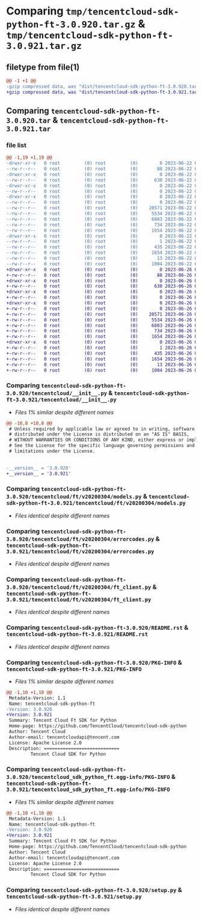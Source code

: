 # Comparing `tmp/tencentcloud-sdk-python-ft-3.0.920.tar.gz` & `tmp/tencentcloud-sdk-python-ft-3.0.921.tar.gz`

## filetype from file(1)

```diff
@@ -1 +1 @@
-gzip compressed data, was "dist/tencentcloud-sdk-python-ft-3.0.920.tar", last modified: Thu Jun 22 00:24:16 2023, max compression
+gzip compressed data, was "dist/tencentcloud-sdk-python-ft-3.0.921.tar", last modified: Mon Jun 26 00:24:40 2023, max compression
```

## Comparing `tencentcloud-sdk-python-ft-3.0.920.tar` & `tencentcloud-sdk-python-ft-3.0.921.tar`

### file list

```diff
@@ -1,19 +1,19 @@
-drwxr-xr-x   0 root         (0) root         (0)        0 2023-06-22 00:24:16.000000 tencentcloud-sdk-python-ft-3.0.920/
--rw-r--r--   0 root         (0) root         (0)       88 2023-06-22 00:24:16.000000 tencentcloud-sdk-python-ft-3.0.920/setup.cfg
-drwxr-xr-x   0 root         (0) root         (0)        0 2023-06-22 00:24:16.000000 tencentcloud-sdk-python-ft-3.0.920/tencentcloud/
--rw-r--r--   0 root         (0) root         (0)      630 2023-06-22 00:24:16.000000 tencentcloud-sdk-python-ft-3.0.920/tencentcloud/__init__.py
-drwxr-xr-x   0 root         (0) root         (0)        0 2023-06-22 00:24:16.000000 tencentcloud-sdk-python-ft-3.0.920/tencentcloud/ft/
--rw-r--r--   0 root         (0) root         (0)        0 2023-06-22 00:24:16.000000 tencentcloud-sdk-python-ft-3.0.920/tencentcloud/ft/__init__.py
-drwxr-xr-x   0 root         (0) root         (0)        0 2023-06-22 00:24:16.000000 tencentcloud-sdk-python-ft-3.0.920/tencentcloud/ft/v20200304/
--rw-r--r--   0 root         (0) root         (0)        0 2023-06-22 00:24:16.000000 tencentcloud-sdk-python-ft-3.0.920/tencentcloud/ft/v20200304/__init__.py
--rw-r--r--   0 root         (0) root         (0)    20571 2023-06-22 00:24:16.000000 tencentcloud-sdk-python-ft-3.0.920/tencentcloud/ft/v20200304/models.py
--rw-r--r--   0 root         (0) root         (0)     5534 2023-06-22 00:24:16.000000 tencentcloud-sdk-python-ft-3.0.920/tencentcloud/ft/v20200304/errorcodes.py
--rw-r--r--   0 root         (0) root         (0)     6803 2023-06-22 00:24:16.000000 tencentcloud-sdk-python-ft-3.0.920/tencentcloud/ft/v20200304/ft_client.py
--rw-r--r--   0 root         (0) root         (0)      734 2023-06-22 00:24:16.000000 tencentcloud-sdk-python-ft-3.0.920/README.rst
--rw-r--r--   0 root         (0) root         (0)     1654 2023-06-22 00:24:16.000000 tencentcloud-sdk-python-ft-3.0.920/PKG-INFO
-drwxr-xr-x   0 root         (0) root         (0)        0 2023-06-22 00:24:16.000000 tencentcloud-sdk-python-ft-3.0.920/tencentcloud_sdk_python_ft.egg-info/
--rw-r--r--   0 root         (0) root         (0)        1 2023-06-22 00:24:16.000000 tencentcloud-sdk-python-ft-3.0.920/tencentcloud_sdk_python_ft.egg-info/dependency_links.txt
--rw-r--r--   0 root         (0) root         (0)      435 2023-06-22 00:24:16.000000 tencentcloud-sdk-python-ft-3.0.920/tencentcloud_sdk_python_ft.egg-info/SOURCES.txt
--rw-r--r--   0 root         (0) root         (0)     1654 2023-06-22 00:24:16.000000 tencentcloud-sdk-python-ft-3.0.920/tencentcloud_sdk_python_ft.egg-info/PKG-INFO
--rw-r--r--   0 root         (0) root         (0)       13 2023-06-22 00:24:16.000000 tencentcloud-sdk-python-ft-3.0.920/tencentcloud_sdk_python_ft.egg-info/top_level.txt
--rw-r--r--   0 root         (0) root         (0)     1004 2023-06-22 00:24:16.000000 tencentcloud-sdk-python-ft-3.0.920/setup.py
+drwxr-xr-x   0 root         (0) root         (0)        0 2023-06-26 00:24:40.000000 tencentcloud-sdk-python-ft-3.0.921/
+-rw-r--r--   0 root         (0) root         (0)       88 2023-06-26 00:24:40.000000 tencentcloud-sdk-python-ft-3.0.921/setup.cfg
+drwxr-xr-x   0 root         (0) root         (0)        0 2023-06-26 00:24:40.000000 tencentcloud-sdk-python-ft-3.0.921/tencentcloud/
+-rw-r--r--   0 root         (0) root         (0)      630 2023-06-26 00:24:40.000000 tencentcloud-sdk-python-ft-3.0.921/tencentcloud/__init__.py
+drwxr-xr-x   0 root         (0) root         (0)        0 2023-06-26 00:24:40.000000 tencentcloud-sdk-python-ft-3.0.921/tencentcloud/ft/
+-rw-r--r--   0 root         (0) root         (0)        0 2023-06-26 00:24:40.000000 tencentcloud-sdk-python-ft-3.0.921/tencentcloud/ft/__init__.py
+drwxr-xr-x   0 root         (0) root         (0)        0 2023-06-26 00:24:40.000000 tencentcloud-sdk-python-ft-3.0.921/tencentcloud/ft/v20200304/
+-rw-r--r--   0 root         (0) root         (0)        0 2023-06-26 00:24:40.000000 tencentcloud-sdk-python-ft-3.0.921/tencentcloud/ft/v20200304/__init__.py
+-rw-r--r--   0 root         (0) root         (0)    20571 2023-06-26 00:24:40.000000 tencentcloud-sdk-python-ft-3.0.921/tencentcloud/ft/v20200304/models.py
+-rw-r--r--   0 root         (0) root         (0)     5534 2023-06-26 00:24:40.000000 tencentcloud-sdk-python-ft-3.0.921/tencentcloud/ft/v20200304/errorcodes.py
+-rw-r--r--   0 root         (0) root         (0)     6803 2023-06-26 00:24:40.000000 tencentcloud-sdk-python-ft-3.0.921/tencentcloud/ft/v20200304/ft_client.py
+-rw-r--r--   0 root         (0) root         (0)      734 2023-06-26 00:24:40.000000 tencentcloud-sdk-python-ft-3.0.921/README.rst
+-rw-r--r--   0 root         (0) root         (0)     1654 2023-06-26 00:24:40.000000 tencentcloud-sdk-python-ft-3.0.921/PKG-INFO
+drwxr-xr-x   0 root         (0) root         (0)        0 2023-06-26 00:24:40.000000 tencentcloud-sdk-python-ft-3.0.921/tencentcloud_sdk_python_ft.egg-info/
+-rw-r--r--   0 root         (0) root         (0)        1 2023-06-26 00:24:40.000000 tencentcloud-sdk-python-ft-3.0.921/tencentcloud_sdk_python_ft.egg-info/dependency_links.txt
+-rw-r--r--   0 root         (0) root         (0)      435 2023-06-26 00:24:40.000000 tencentcloud-sdk-python-ft-3.0.921/tencentcloud_sdk_python_ft.egg-info/SOURCES.txt
+-rw-r--r--   0 root         (0) root         (0)     1654 2023-06-26 00:24:40.000000 tencentcloud-sdk-python-ft-3.0.921/tencentcloud_sdk_python_ft.egg-info/PKG-INFO
+-rw-r--r--   0 root         (0) root         (0)       13 2023-06-26 00:24:40.000000 tencentcloud-sdk-python-ft-3.0.921/tencentcloud_sdk_python_ft.egg-info/top_level.txt
+-rw-r--r--   0 root         (0) root         (0)     1004 2023-06-26 00:24:40.000000 tencentcloud-sdk-python-ft-3.0.921/setup.py
```

### Comparing `tencentcloud-sdk-python-ft-3.0.920/tencentcloud/__init__.py` & `tencentcloud-sdk-python-ft-3.0.921/tencentcloud/__init__.py`

 * *Files 1% similar despite different names*

```diff
@@ -10,8 +10,8 @@
 # Unless required by applicable law or agreed to in writing, software
 # distributed under the License is distributed on an "AS IS" BASIS,
 # WITHOUT WARRANTIES OR CONDITIONS OF ANY KIND, either express or implied.
 # See the License for the specific language governing permissions and
 # limitations under the License.
 
 
-__version__ = '3.0.920'
+__version__ = '3.0.921'
```

### Comparing `tencentcloud-sdk-python-ft-3.0.920/tencentcloud/ft/v20200304/models.py` & `tencentcloud-sdk-python-ft-3.0.921/tencentcloud/ft/v20200304/models.py`

 * *Files identical despite different names*

### Comparing `tencentcloud-sdk-python-ft-3.0.920/tencentcloud/ft/v20200304/errorcodes.py` & `tencentcloud-sdk-python-ft-3.0.921/tencentcloud/ft/v20200304/errorcodes.py`

 * *Files identical despite different names*

### Comparing `tencentcloud-sdk-python-ft-3.0.920/tencentcloud/ft/v20200304/ft_client.py` & `tencentcloud-sdk-python-ft-3.0.921/tencentcloud/ft/v20200304/ft_client.py`

 * *Files identical despite different names*

### Comparing `tencentcloud-sdk-python-ft-3.0.920/README.rst` & `tencentcloud-sdk-python-ft-3.0.921/README.rst`

 * *Files identical despite different names*

### Comparing `tencentcloud-sdk-python-ft-3.0.920/PKG-INFO` & `tencentcloud-sdk-python-ft-3.0.921/PKG-INFO`

 * *Files 1% similar despite different names*

```diff
@@ -1,10 +1,10 @@
 Metadata-Version: 1.1
 Name: tencentcloud-sdk-python-ft
-Version: 3.0.920
+Version: 3.0.921
 Summary: Tencent Cloud Ft SDK for Python
 Home-page: https://github.com/TencentCloud/tencentcloud-sdk-python
 Author: Tencent Cloud
 Author-email: tencentcloudapi@tencent.com
 License: Apache License 2.0
 Description: ============================
         Tencent Cloud SDK for Python
```

### Comparing `tencentcloud-sdk-python-ft-3.0.920/tencentcloud_sdk_python_ft.egg-info/PKG-INFO` & `tencentcloud-sdk-python-ft-3.0.921/tencentcloud_sdk_python_ft.egg-info/PKG-INFO`

 * *Files 1% similar despite different names*

```diff
@@ -1,10 +1,10 @@
 Metadata-Version: 1.1
 Name: tencentcloud-sdk-python-ft
-Version: 3.0.920
+Version: 3.0.921
 Summary: Tencent Cloud Ft SDK for Python
 Home-page: https://github.com/TencentCloud/tencentcloud-sdk-python
 Author: Tencent Cloud
 Author-email: tencentcloudapi@tencent.com
 License: Apache License 2.0
 Description: ============================
         Tencent Cloud SDK for Python
```

### Comparing `tencentcloud-sdk-python-ft-3.0.920/setup.py` & `tencentcloud-sdk-python-ft-3.0.921/setup.py`

 * *Files identical despite different names*

